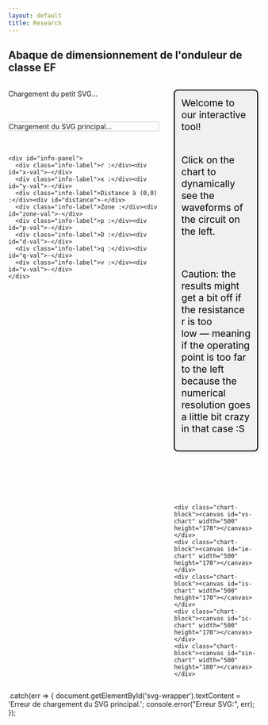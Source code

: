 ```yaml
---
layout: default
title: Research
---
```


## Abaque de dimensionnement de l'onduleur de classe EF

<style>
  .container {
    display: flex;
    gap: 2rem;
    margin-top: 2rem;
    align-items: flex-start;
  }

  #left-panel {
    width: 60%;
  }

  #small-svg-wrapper,
  #svg-wrapper {
    margin-bottom: 3rem;
  }

  #svg-wrapper {
    border: 1px solid #ccc;
    width: 100%;
    max-width: 100%;
  }

  svg {
    display: block;
    width: 100%;
    height: auto;
  }

  #info-panel {
    background: #f9f9f9;
    padding: 1rem;
    border: 1px solid #ddd;
    display: grid;
    grid-template-columns: repeat(2, minmax(150px, 1fr));
    gap: 0.5rem 1rem;
    margin-top: 1rem;
  }

  .info-label {
    font-weight: bold;
  }

  #right-panel {
  flex: 1;
  display: flex;
  flex-direction: column;
  gap: 0rem;
  /* plus besoin de position relative ou padding-top */
}

#top-text {
  font-size: 1.2rem;
  color: #000;
  margin-bottom: 4rem;
  white-space: pre-line;
  max-width: 500px;

  /* ✅ Style d'encadrement */
  border: 2px solid black;
  padding: 0.8rem;
  background-color: #f0f0f0;
  border-radius: 8px;
  box-shadow: 2px 2px 6px rgba(0, 0, 0, 0.1);
}




  .chart-block canvas {
  width: 500px !important; /* ou la largeur que tu veux */
  height: 100px;
  max-width: 100%;
}


  .dot {
    fill: red;
    stroke: black;
    stroke-width: 1px;
  }
</style>

<div class="container">
  <div id="left-panel">
    <div id="small-svg-wrapper">Chargement du petit SVG...</div>
    <div id="svg-wrapper">Chargement du SVG principal...</div>

    <div id="info-panel">
      <div class="info-label">r :</div><div id="x-val">-</div>
      <div class="info-label">x :</div><div id="y-val">-</div>
      <div class="info-label">Distance à (0,0) :</div><div id="distance">-</div>
      <div class="info-label">Zone :</div><div id="zone-val">-</div>
      <div class="info-label">p :</div><div id="p-val">-</div>
      <div class="info-label">D :</div><div id="d-val">-</div>
      <div class="info-label">q :</div><div id="q-val">-</div>
      <div class="info-label">v :</div><div id="v-val">-</div>
    </div>
  </div>

  <div id="right-panel">
    <div id="top-text">Welcome to our interactive tool! 

Click on the chart to dynamically see the waveforms of the circuit on the left.

Caution: the results might get a bit off if the resistance r is too low — meaning if the operating point is too far to the left because the numerical resolution goes a little bit crazy in that case \:S</div>

    <div class="chart-block"><canvas id="vs-chart" width="500" height="170"></canvas></div>
    <div class="chart-block"><canvas id="ie-chart" width="500" height="170"></canvas></div>
    <div class="chart-block"><canvas id="is-chart" width="500" height="170"></canvas></div>
    <div class="chart-block"><canvas id="ic-chart" width="500" height="170"></canvas></div>
    <div class="chart-block"><canvas id="sin-chart" width="500" height="180"></canvas></div>
  </div>
</div>

<script src="https://cdn.jsdelivr.net/npm/chart.js"></script>

<script>
const PI = Math.PI;

// Génère la frontière (ZVS / ZCS)
const frontier = Array.from({ length: 500 }, (_, j) => {
  const theta = (j / 499) * PI;
  const r = (1 / PI) * Math.pow(Math.sin(theta), 2);
  const x = (1 / PI) * (theta - Math.sin(theta) * Math.cos(theta));
  return { theta, x, r };
});

function getFrontierR(xTarget) {
  let left = 0, right = frontier.length - 1;
  while (left < right) {
    const mid = Math.floor((left + right) / 2);
    (frontier[mid].x < xTarget) ? left = mid + 1 : right = mid;
  }
  return frontier[left]?.r || 0;
}

function solveZCS(r, x) {
  for (let j = 0; j < 1000; j++) {
    const theta = (j / 999) * PI;
    const sinTh = Math.sin(theta), cosTh = Math.cos(theta);
    const sinTh4 = Math.pow(Math.sin(theta / 2), 4);
    const xTheta = (1 / PI) * (theta - sinTh * cosTh);
    const denom = PI * r + 4 * sinTh4;
    const rTheta = (4 / PI) * ((1 / (4 / denom)) - sinTh4);
    if (Math.abs(xTheta - x) < 0.005 && Math.abs(rTheta - r) < 0.01) {
      const i = 4 / denom;
      const p = (8 * r) / (denom * denom);
      const D = 0.5 - theta / (2 * PI);
      const v = 1 + 2 * (Math.cos(theta) - 1) / denom;
      return { p, D, q: 0, v, i, theta, phi: 0 };
    }
  }
  return null;
}

function solveZVS(r, x) {
  for (let j = 0; j < 5000; j++) {
    const theta = (j / 4999) * PI;
    const phiMin = (theta - PI) / 2;
    for (let k = 0; k < 1000; k++) {
      const phi = phiMin + (k / 999) * -phiMin;
      const sinTh = Math.sin(theta);
      const sinTerm = Math.sin(theta - 2 * phi);
      const rTh = (1 / PI) * sinTh * sinTerm;
      const xTh = (1 / PI) * (theta - sinTh * Math.cos(theta - 2 * phi));
      if (Math.abs(rTh - r) < 0.001 && Math.abs(xTh - x) < 0.001) {
        const denom = Math.pow(Math.cos(phi) - Math.cos(phi - theta), 2);
        const p = (2 / PI) * sinTh * sinTerm / denom;
        const q = (1 - Math.cos(phi)) / (1 + Math.cos(phi - theta));
        const i = Math.sqrt((2 * p) / r);
        const D = 0.5 - theta / (2 * PI);
        return { p, D, q, v: 0, i, theta, phi };
      }
    }
  }
  return null;
}

function drawDot(svg, xPix, yPix) {
  svg.querySelector('.dot')?.remove();
  const dot = document.createElementNS("http://www.w3.org/2000/svg", "circle");
  dot.setAttribute("cx", xPix);
  dot.setAttribute("cy", yPix);
  dot.setAttribute("r", 5);
  dot.setAttribute("class", "dot");
  svg.appendChild(dot);
}

function updateInfoPanel(r, x, distance, zone, res) {
  const set = (id, val) => document.getElementById(id).textContent = val;
  set('x-val', r.toFixed(4));
  set('y-val', x.toFixed(4));
  set('distance', distance.toFixed(4));
  set('zone-val', zone);
  set('p-val', res ? res.p.toFixed(4) : '-');
  set('d-val', res ? res.D.toFixed(4) : '-');
  set('q-val', res ? res.q.toFixed(4) : '-');
  set('v-val', res ? res.v.toFixed(4) : '-');
}

function plotCharts(res) {
  const N = 1000;
  const period = 2 * PI;
  const theta = res.theta;
  const phi = res.phi || 0;
  const i = res.i;

  const vs = [], ie = [], is = [], ic = [], sin = [];

  for (let k = 0; k <= N; k++) {
    const wt = (k / N) * 4 * PI; // Deux périodes
    const wtMod = wt % (2 * PI);
    const sinTerm = Math.sin(wt + phi);
    sin.push({ x: wt, y: sinTerm });

    // v_s(ωt)
    let vsVal = 0;
    if (wtMod > Math.PI - theta && wtMod <= Math.PI) {
      vsVal = -i * (Math.cos(phi - theta) + Math.cos(wtMod + phi));
    } else if (wtMod > Math.PI && wtMod <= 2 * Math.PI - theta) {
      vsVal = 2;
    } else if (wtMod > 2 * Math.PI - theta) {
      vsVal = 2 + i * (Math.cos(phi - theta) - Math.cos(wtMod + phi));
    }
    vs.push({ x: wt, y: vsVal });

    // i_e, i_s, i_C
    ie.push({ x: wt, y: (wtMod <= Math.PI - theta || (wtMod > Math.PI && wtMod <= 2 * Math.PI - theta)) ? sinTerm * (wtMod <= Math.PI - theta ? 1 : -1) : 0 });
    ic.push({ x: wt, y: (wtMod > Math.PI - theta && wtMod <= Math.PI || wtMod > 2 * Math.PI - theta) ? sinTerm : 0 });
    is.push({ x: wt, y: (wtMod <= Math.PI - theta) ? 2 * sinTerm : 0 });
  }

  const chartData = {
    vs: { data: vs, label: 'vs(ωt) / VDC', color: 'blue' },
    ie: { data: ie, label: 'ie(ωt) / I', color: 'red' },
    is: { data: is, label: 'is(ωt) / I', color: 'green' },
    ic: { data: ic, label: 'iC(ωt) / I', color: 'orange' },
    sin: { data: sin, label: 'i(ωt) / I', color: 'purple' },
  };

  // Fonction pour formater les ticks en multiples de π
  const formatPi = (val) => {
    const n = val / PI;
    if (Math.abs(n - Math.round(n)) < 0.05) {
      const rounded = Math.round(n);
      if (rounded === 0) return '0';
      if (rounded === 1) return 'π';
      return `${rounded}π`;
    }
    return '';
  };

  const config = (label, data, color, showXAxisTitle = false) => ({
    type: 'line',
    data: {
      datasets: [{
        label,
        data,
        borderColor: color,
        borderWidth: 2,
        pointRadius: 0,
        fill: false
      }]
    },
    options: {
      responsive: false,
      plugins: { legend: { display: false } },
      scales: {
        x: {
          type: 'linear',
          min: 0,
          max: 4 * PI,
          title: {
            display: showXAxisTitle,
            text: 'ωt (rad)'
          },
          ticks: {
            stepSize: PI,
            callback: formatPi
          }
        },
        y: {
  title: {
    display: true,
    text: label
  },
  min: -2,
  max: 2,
  ticks: {
    stepSize: 1,
    callback: val => val.toString()  // garde les ticks simples
  },
  bounds: 'ticks', // les limites correspondent aux ticks
  grace: '5%'      // ajoute 5% de marge visuelle au-dessus et en dessous
}

      }
    }
  });

  // Générer les 5 graphes (les 4 premiers sans titre X, le dernier avec)
  const keys = ['vs', 'ie', 'is', 'ic', 'sin'];
  keys.forEach((key, index) => {
    const ctx = document.getElementById(`${key}-chart`).getContext('2d');
    const showTitle = (key === 'sin'); // titre X uniquement pour le dernier
    if (window[`${key}Chart`]) {
      window[`${key}Chart`].data.datasets[0].data = chartData[key].data;
      window[`${key}Chart`].update();
    } else {
      window[`${key}Chart`] = new Chart(ctx, config(chartData[key].label, chartData[key].data, chartData[key].color, showTitle));
    }
  });
}

// === Chargement des SVG ===
fetch('/assets/img/circuit_EF.svg')
  .then(res => res.text())
  .then(svg => document.getElementById('small-svg-wrapper').innerHTML = svg)
  .catch(() => document.getElementById('small-svg-wrapper').textContent = 'Erreur de chargement du petit SVG.');

fetch('/assets/img/chart_EF.svg')
  .then(res => res.text())
  .then(svgText => {
    const wrapper = document.getElementById('svg-wrapper');
    wrapper.innerHTML = svgText;
    const svg = wrapper.querySelector('svg');
    svg.setAttribute('id', 'mysvg');

    svg.addEventListener('click', evt => {
      const pt = svg.createSVGPoint();
      pt.x = evt.clientX;
      pt.y = evt.clientY;
      const svgPoint = pt.matrixTransform(svg.getScreenCTM().inverse());
      const [xPix, yPix] = [svgPoint.x, svgPoint.y];

      const r = 0.000531 * xPix - 0.1078;
      const x = -0.001022 * yPix + 1.0918;
      const dist = Math.sqrt(r * r + x * x);

      drawDot(svg, xPix, yPix);

      let zone = '-', res = null;
      if (r < 0 || r > 2 / PI || x < 0 || x > 1) {
        zone = 'Hors zone';
      } else {
        const rFrontier = getFrontierR(x);
        if (r < rFrontier) {
          zone = 'ZVS';
          res = solveZVS(r, x);
        } else {
          zone = 'ZCS';
          res = solveZCS(r, x);
        }
      }

      updateInfoPanel(r, x, dist, zone, res);
      if (res) plotCharts(res);
    });
  })
  .catch(err => {
    document.getElementById('svg-wrapper').textContent = 'Erreur de chargement du SVG principal.';
    console.error("Erreur SVG:", err);
  });
</script>

  .catch(err => {
    document.getElementById('svg-wrapper').textContent = 'Erreur de chargement du SVG principal.';
    console.error("Erreur SVG:", err);
  });
</script>
